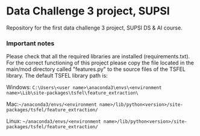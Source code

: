 # Data Challenge 3 project, SUPSI
Repository for the first data challenge 3 project, SUPSI DS &amp; AI course.

### Important notes
Please check that all the required libraries are installed (requirements.txt). 
For the correct functioning of this project please copy the file located in the main/mod directory called "features.py"
to the source files of the TSFEL library.
The default TSFEL library path is: 

Windows: `C:\Users\<user name>\anaconda3\envs\<environment name>\Lib\site-packages\tsfel\feature_extraction\`

Mac:`~/anaconda3/envs/<environment name>/lib/python<version>/site-packages/tsfel/feature_extraction/`

Linux: `~/anaconda3/envs/<environment name>/lib/python<version>/site-packages/tsfel/feature_extraction/`